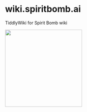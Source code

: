 # wiki.spiritbomb.ai
TiddlyWiki for Spirit Bomb wiki

<img src="https://user-images.githubusercontent.com/4933883/171695917-091ba34b-a177-47fa-b3ca-ad190efaf48e.png" width="250" />
